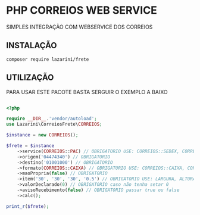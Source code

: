 # PHP CORREIOS WEB SERVICE

SIMPLES INTEGRAÇÃO COM WEBSERVICE DOS CORREIOS

## INSTALAÇÃO

```shell
composer require lazarini/frete
````


## UTILIZAÇÃO

PARA USAR ESTE PACOTE BASTA SERGUIR O EXEMPLO A BAIXO

```php

<?php

require __DIR__.'vendor/autoload';
use Lazarini\CorreiosFrete\CORREIOS;

$instance = new CORREIOS();

$frete = $instance
    ->service(CORREIOS::PAC) // OBRIGATORIO USE: CORREIOS::SEDEX, CORREIOS::PAC, CORREIOS::SEDEX_10
    ->origem('04474340') // OBRIGATORIO
    ->destino('01001000') // OBRIGATORIO
    ->formato(CORREIOS::CAIXA) // OBRIGATORIO USE: CORREIOS::CAIXA, CORREIOS::ROLO, CORREIOS::ENVELOPE
    ->maoPropria(false) // OBRIGATORIO
    ->item('30', '30', '30', '0.5') // OBRIGATORIO USE: LARGURA, ALTURA, COMPRIMENTO, PESO
    ->valorDeclarado(0) // OBRIGATORIO caso não tenha setar 0
    ->avisoRecebimento(false) // OBRIGATORIO passar true ou false
    ->calc();

print_r($frete);
```
